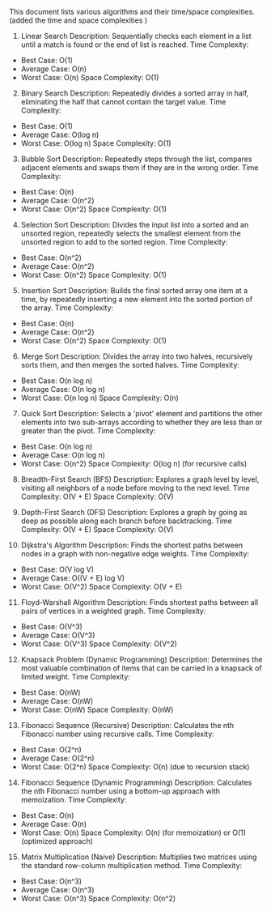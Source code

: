 This document lists various algorithms and their time/space complexities. (added the time and space complexities )

1. Linear Search
Description: Sequentially checks each element in a list until a match is found or the end of list is reached.
Time Complexity: 
- Best Case: O(1)
- Average Case: O(n)
- Worst Case: O(n)
Space Complexity: O(1)

2. Binary Search
Description: Repeatedly divides a sorted array in half, eliminating the half that cannot contain the target value.
Time Complexity: 
- Best Case: O(1)
- Average Case: O(log n)
- Worst Case: O(log n)
Space Complexity: O(1)

3. Bubble Sort
Description: Repeatedly steps through the list, compares adjacent elements and swaps them if they are in the wrong order.
Time Complexity: 
- Best Case: O(n)
- Average Case: O(n^2)
- Worst Case: O(n^2)
Space Complexity: O(1)

4. Selection Sort
Description: Divides the input list into a sorted and an unsorted region, repeatedly selects the smallest element from the unsorted region to add to the sorted region.
Time Complexity: 
- Best Case: O(n^2)
- Average Case: O(n^2)
- Worst Case: O(n^2)
Space Complexity: O(1)

5. Insertion Sort
Description: Builds the final sorted array one item at a time, by repeatedly inserting a new element into the sorted portion of the array.
Time Complexity: 
- Best Case: O(n)
- Average Case: O(n^2)
- Worst Case: O(n^2)
Space Complexity: O(1)

6. Merge Sort
Description: Divides the array into two halves, recursively sorts them, and then merges the sorted halves.
Time Complexity: 
- Best Case: O(n log n)
- Average Case: O(n log n)
- Worst Case: O(n log n)
Space Complexity: O(n)

7. Quick Sort
Description: Selects a 'pivot' element and partitions the other elements into two sub-arrays according to whether they are less than or greater than the pivot.
Time Complexity: 
- Best Case: O(n log n)
- Average Case: O(n log n)
- Worst Case: O(n^2)
Space Complexity: O(log n) (for recursive calls)

8. Breadth-First Search (BFS)
Description: Explores a graph level by level, visiting all neighbors of a node before moving to the next level.
Time Complexity: O(V + E)
Space Complexity: O(V)

9. Depth-First Search (DFS)
Description: Explores a graph by going as deep as possible along each branch before backtracking.
Time Complexity: O(V + E)
Space Complexity: O(V)

10. Dijkstra's Algorithm
Description: Finds the shortest paths between nodes in a graph with non-negative edge weights.
Time Complexity: 
- Best Case: O(V log V)
- Average Case: O((V + E) log V)
- Worst Case: O(V^2)
Space Complexity: O(V + E)

11. Floyd-Warshall Algorithm
Description: Finds shortest paths between all pairs of vertices in a weighted graph.
Time Complexity: 
- Best Case: O(V^3)
- Average Case: O(V^3)
- Worst Case: O(V^3)
Space Complexity: O(V^2)

12. Knapsack Problem (Dynamic Programming)
Description: Determines the most valuable combination of items that can be carried in a knapsack of limited weight.
Time Complexity: 
- Best Case: O(nW)
- Average Case: O(nW)
- Worst Case: O(nW)
Space Complexity: O(nW)

13. Fibonacci Sequence (Recursive)
Description: Calculates the nth Fibonacci number using recursive calls.
Time Complexity: 
- Best Case: O(2^n)
- Average Case: O(2^n)
- Worst Case: O(2^n)
Space Complexity: O(n) (due to recursion stack)

14. Fibonacci Sequence (Dynamic Programming)
Description: Calculates the nth Fibonacci number using a bottom-up approach with memoization.
Time Complexity: 
- Best Case: O(n)
- Average Case: O(n)
- Worst Case: O(n)
Space Complexity: O(n) (for memoization) or O(1) (optimized approach)

15. Matrix Multiplication (Naive)
Description: Multiplies two matrices using the standard row-column multiplication method.
Time Complexity: 
- Best Case: O(n^3)
- Average Case: O(n^3)
- Worst Case: O(n^3)
Space Complexity: O(n^2)

